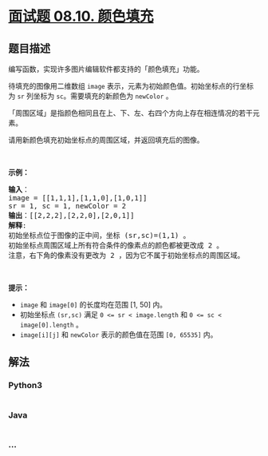 # [面试题 08.10. 颜色填充](https://leetcode.cn/problems/color-fill-lcci)



## 题目描述

<!-- 这里写题目描述 -->

<p>编写函数，实现许多图片编辑软件都支持的「颜色填充」功能。</p>

<p>待填充的图像用二维数组 <code>image</code> 表示，元素为初始颜色值。初始坐标点的行坐标为 <code>sr</code> 列坐标为 <code>sc</code>。需要填充的新颜色为 <code>newColor</code> 。</p>

<p>「周围区域」是指颜色相同且在上、下、左、右四个方向上存在相连情况的若干元素。</p>

<p>请用新颜色填充初始坐标点的周围区域，并返回填充后的图像。</p>

<p> </p>

<p><strong>示例：</strong></p>

<pre>
<strong>输入</strong>：
image = [[1,1,1],[1,1,0],[1,0,1]] 
sr = 1, sc = 1, newColor = 2
<strong>输出</strong>：[[2,2,2],[2,2,0],[2,0,1]]
<strong>解释</strong>: 
初始坐标点位于图像的正中间，坐标 (sr,sc)=(1,1) 。
初始坐标点周围区域上所有符合条件的像素点的颜色都被更改成 2 。
注意，右下角的像素没有更改为 2 ，因为它不属于初始坐标点的周围区域。
</pre>

<p> </p>

<p><strong>提示：</strong></p>

<ul>
	<li><code>image</code> 和 <code>image[0]</code> 的长度均在范围 [1, 50] 内。</li>
	<li>初始坐标点 <code>(sr,sc)</code> 满足 <code>0 <= sr < image.length</code> 和 <code>0 <= sc < image[0].length</code> 。</li>
	<li><code>image[i][j]</code> 和 <code>newColor</code> 表示的颜色值在范围 <code>[0, 65535]</code> 内。</li>
</ul>


## 解法

<!-- 这里可写通用的实现逻辑 -->

<!-- tabs:start -->

### **Python3**

<!-- 这里可写当前语言的特殊实现逻辑 -->

```python

```

### **Java**

<!-- 这里可写当前语言的特殊实现逻辑 -->

```java

```

### **...**

```

```

<!-- tabs:end -->
